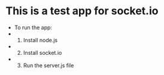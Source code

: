 # This is a test app for socket.io

-   To run the app:
-   1. Install node.js
-   2. Install socket.io
-   3. Run the server.js file
